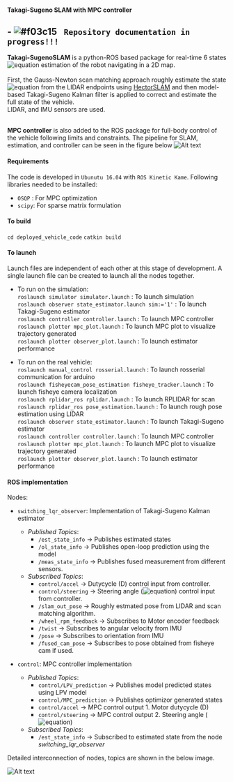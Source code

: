#### Takagi-Sugeno SLAM with MPC controller

## - ![#f03c15](https://via.placeholder.com/15/f03c15/000000?text=+) ` Repository documentation in progress!!!`

**Takagi-SugenoSLAM** is a python-ROS based package for real-time 6 states 
![equation](https://latex.codecogs.com/gif.latex?[v_x,&space;v_y,&space;\omega,&space;X,&space;Y,&space;\theta]^T) estimation of the robot navigating in a 2D map. <br />
<br />
First, the Gauss-Newton scan matching approach roughly estimate the state ![equation](https://latex.codecogs.com/gif.latex?[X,&space;Y,&space;\theta]^T) from the LIDAR endpoints using [HectorSLAM](http://wiki.ros.org/hector_slam) and then model-based Takagi-Sugeno Kalman filter is applied to correct and estimate the full state of the vehicle. <br />
LIDAR, and IMU sensors are used.<br />
<br />

**MPC controller** is also added to the ROS package for full-body control of the vehicle following limits and constraints. The pipeline for SLAM, estimation, and controller can be seen in the figure below 
![Alt text](https://i.ibb.co/zsq8ZD6/scheme.png)

<!---
The vehicle model is represented as, <br /> <br />
![equation](https://latex.codecogs.com/gif.latex?\dot{v_x}&space;=&space;\frac{1}{m}(F_{rx}&space;-&space;F_{flat}\sin(\delta)&space;&plus;&space;mv_y&space;\omega)&space;\newline&space;\dot{v_y}&space;=&space;\frac{1}{m}(F_{flat}\cos(\delta)&space;&plus;&space;F_{ry}&space;-&space;mv_x&space;\omega)\newline&space;\dot{\omega}&space;=&space;\frac{1}{I_z}(l_f&space;F_{flat}\cos(\delta)&space;-&space;l_r&space;F_{ry})&space;\newline&space;\dot{X}&space;=&space;v_x&space;cos(\theta)&space;-&space;v_y&space;sin(\theta)&space;\label{eq:mod_final_X}\newline&space;\dot{Y}&space;=&space;v_x&space;sin(\theta)&space;&plus;&space;v_y&space;cos(\theta)&space;\label{eq:mod_final_Y}\newline&space;\dot{\theta}&space;=&space;\omega&space;\newline) <br /> <br />
where the longitudinal force and lateral forces are, <br /> <br />
![equation](https://latex.codecogs.com/gif.latex?F_{rx}&space;=&space;(C_{m0}&space;-&space;C_{m_1}v_x)D&space;-C_{0}v_x&space;-&space;C_1&space;-&space;\frac{C_D&space;A&space;\rho&space;v_x^2}{2}&space;\label{eq:mod_final_frx}&space;\newline&space;F_{flat}&space;=&space;2C_{af}\left(&space;\delta&space;-&space;\arctan&space;\left(\frac{v_y&space;&plus;&space;l_f&space;\dot{\theta}}{v_x}&space;\right)\right)&space;\label{eq:mod_final_fflat}&space;\newline&space;F_{ry}&space;=&space;-&space;2C_{ar}\arctan&space;\left(&space;\frac{v_y&space;-&space;l_r&space;\dot{\theta}}{v_x}\right)) 
--->
#### Requirements
The code is developed in `Ubunutu 16.04` with `ROS Kinetic Kame`.
Following libraries needed to be installed:
* `OSQP` : For MPC optimization
* `scipy`: For sparse matrix formulation

#### To build
`cd deployed_vehicle_code`
`catkin build`
#### To launch
Launch files are independent of each other at this stage of development. A single launch file can be created to launch all the nodes together. 
* To run on the simulation: <br />
   `roslaunch simulator simulator.launch` : To launch simulation <br />
   `roslaunch observer state_estimator.launch sim:='1'` : To launch Takagi-Sugeno estimator <br />
   `roslaunch controller controller.launch` : To launch MPC controller <br />
   `roslaunch plotter mpc_plot.launch` : To launch MPC plot to visualize trajectory generated <br />
   `roslaunch plotter observer_plot.launch` : To launch estimator performance <br />  
   
* To run on the real vehicle: <br /> 
   `roslaunch manual_control rosserial.launch` : To launch rosserial communication for arduino <br /> 
   `roslaunch fisheyecam_pose_estimation fisheye_tracker.launch` : To launch fisheye camera localization <br />
   `roslaunch rplidar_ros rplidar.launch` : To launch RPLIDAR for scan  <br />
   `roslaunch rplidar_ros pose_estimation.launch` : To launch rough pose estimation using LIDAR <br /> 
   `roslaunch observer state_estimator.launch` : To launch Takagi-Sugeno estimator <br /> 
   `roslaunch controller controller.launch` : To launch MPC controller <br />
   `roslaunch plotter mpc_plot.launch` : To launch MPC plot to visualize trajectory generated <br />
   `roslaunch plotter observer_plot.launch` : To launch estimator performance <br /> 
#### ROS implementation
Nodes:

* `switching_lqr_observer`: Implementation of Takagi-Sugeno Kalman estimator <br /> 
  * *Published Topics*: 
      * `/est_state_info` -> Publishes estimated states
      * `/ol_state_info`  -> Publishes open-loop prediction using the model
      * `/meas_state_info` -> Publishes fused measurement from different sensors.  
  * *Subscribed Topics*: 
      * `control/accel` -> Dutycycle (D) control input from controller. 
      * `control/steering` -> Steering angle (![equation](https://latex.codecogs.com/gif.latex?\delta)) control input from controller. 
      * `/slam_out_pose` -> Roughly estmated pose from LIDAR and scan matching algorithm.
      * `/wheel_rpm_feedback` -> Subscribes to Motor encoder feedback
      * `/twist` -> Subscribes to angular velocity from IMU
      * `/pose` -> Subscribes to orientation from IMU
      * `/fused_cam_pose` -> Subscribes to pose obtained from fisheye cam if used.

* `control`: MPC controller implementation <br /> 
  * *Published Topics*: 
      * `control/LPV_prediction` -> Publishes model predicted states using LPV model
      * `control/MPC_prediction`  -> Publishes optimizor generated states
      * `control/accel` -> MPC control output 1. Motor dutycycle (D) 
      * `control/steering` -> MPC control output 2. Steering angle (![equation](https://latex.codecogs.com/gif.latex?\delta))
  * *Subscribed Topics*: 
      * `/est_state_info` -> Subscribed to estimated state from the node *switching_lqr_observer*


Detailed interconnection of nodes, topics are shown in the below image. 

![Alt text](https://i.ibb.co/FhZ9kkw/rosgraph-real.png)
